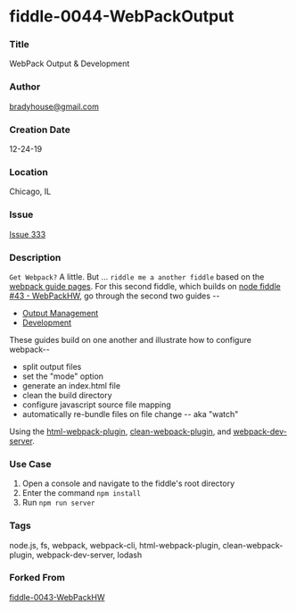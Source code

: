 fiddle-0044-WebPackOutput
======

### Title <a name="title"></a>

WebPack Output & Development


### Author <a name="author"></a>

bradyhouse@gmail.com


### Creation Date <a name="creation-date"></a>

12-24-19


### Location <a name="location"></a>

Chicago, IL


### Issue <a name="issue"></a>

[Issue 333](https://github.com/bradyhouse/house/issues/333)


### Description <a name="description"></a>

`Get Webpack?` A little. But ... `riddle me a another fiddle` based on the [webpack guide pages](https://webpack.js.org/guides). For this second fiddle, which builds on [node fiddle #43 - WebPackHW](../fiddle-0043-WebPackHW), go through the second two guides -- 

*   [Output Management](https://webpack.js.org/guides/output-management/)
*   [Development](https://webpack.js.org/guides/development/)

These guides build on one another and illustrate how to configure webpack--

*   split output files
*   set the "mode" option
*   generate an index.html file
*   clean the build directory
*   configure javascript source file mapping
*   automatically re-bundle files on file change -- aka "watch"

Using the [html-webpack-plugin](https://github.com/jantimon/html-webpack-plugin), [clean-webpack-plugin](https://www.npmjs.com/package/clean-webpack-plugin), and [webpack-dev-server](https://webpack.js.org/configuration/dev-server). 


### Use Case<a name="use-case"></a>

1.  Open a console and navigate to the fiddle's root directory
2.  Enter the command `npm install`
3.  Run `npm run server`


### Tags <a name="tags"></a>

node.js, fs, webpack, webpack-cli, html-webpack-plugin, clean-webpack-plugin, webpack-dev-server, lodash


### Forked From

[fiddle-0043-WebPackHW](../fiddle-0043-WebPackHW)
